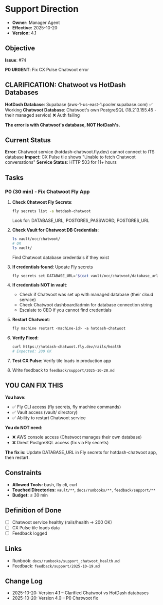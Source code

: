 # Support Direction

- **Owner:** Manager Agent
- **Effective:** 2025-10-20
- **Version:** 4.1

## Objective

**Issue**: #74

**P0 URGENT**: Fix CX Pulse Chatwoot error

## CLARIFICATION: Chatwoot vs HotDash Databases

**HotDash Database**: Supabase (aws-1-us-east-1.pooler.supabase.com) ✅ Working
**Chatwoot Database**: Chatwoot's own PostgreSQL (18.213.155.45 - their managed service) ❌ Auth failing

**The error is with Chatwoot's database, NOT HotDash's.**

## Current Status

**Error**: Chatwoot service (hotdash-chatwoot.fly.dev) cannot connect to ITS database
**Impact**: CX Pulse tile shows "Unable to fetch Chatwoot conversations"
**Service Status**: HTTP 503 for 11+ hours

## Tasks

### P0 (30 min) - Fix Chatwoot Fly App

1. **Check Chatwoot Fly Secrets**:
   ```bash
   fly secrets list -a hotdash-chatwoot
   ```
   Look for: DATABASE_URL, POSTGRES_PASSWORD, POSTGRES_URL

2. **Check Vault for Chatwoot DB Credentials**:
   ```bash
   ls vault/occ/chatwoot/
   # OR
   ls vault/
   ```
   Find Chatwoot database credentials if they exist

3. **If credentials found**: Update Fly secrets
   ```bash
   fly secrets set DATABASE_URL="$(cat vault/occ/chatwoot/database_url.env)" -a hotdash-chatwoot
   ```

4. **If credentials NOT in vault**: 
   - Check if Chatwoot was set up with managed database (their cloud service)
   - Check Chatwoot dashboard/admin for database connection string
   - Escalate to CEO if you cannot find credentials

5. **Restart Chatwoot**:
   ```bash
   fly machine restart <machine-id> -a hotdash-chatwoot
   ```

6. **Verify Fixed**:
   ```bash
   curl https://hotdash-chatwoot.fly.dev/rails/health
   # Expected: 200 OK
   ```

7. **Test CX Pulse**: Verify tile loads in production app

8. Write feedback to `feedback/support/2025-10-20.md`

## YOU CAN FIX THIS

**You have**:
- ✅ Fly CLI access (fly secrets, fly machine commands)
- ✅ Vault access (vault/ directory)
- ✅ Ability to restart Chatwoot service

**You do NOT need**:
- ❌ AWS console access (Chatwoot manages their own database)
- ❌ Direct PostgreSQL access (fix via Fly secrets)

**The fix is**: Update DATABASE_URL in Fly secrets for hotdash-chatwoot app, then restart.

## Constraints

- **Allowed Tools:** bash, fly cli, curl
- **Touched Directories:** `vault/**`, `docs/runbooks/**`, `feedback/support/**`
- **Budget:** ≤ 30 min

## Definition of Done

- [ ] Chatwoot service healthy (rails/health → 200 OK)
- [ ] CX Pulse tile loads data
- [ ] Feedback logged

## Links

- Runbook: `docs/runbooks/support_chatwoot_health.md`
- Feedback: `feedback/support/2025-10-19.md`

## Change Log

- 2025-10-20: Version 4.1 – Clarified Chatwoot vs HotDash databases
- 2025-10-20: Version 4.0 – P0 Chatwoot fix
